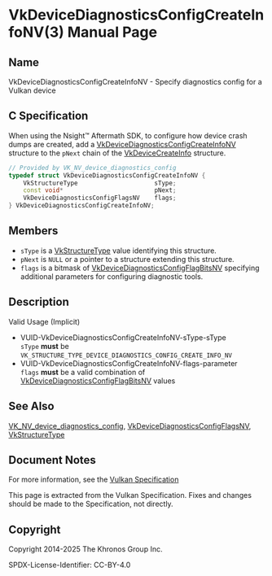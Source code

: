 # VkDeviceDiagnosticsConfigCreateInfoNV(3) Manual Page

## Name

VkDeviceDiagnosticsConfigCreateInfoNV - Specify diagnostics config for a Vulkan device



## [](#_c_specification)C Specification

When using the Nsight™ Aftermath SDK, to configure how device crash dumps are created, add a [VkDeviceDiagnosticsConfigCreateInfoNV](https://registry.khronos.org/vulkan/specs/latest/man/html/VkDeviceDiagnosticsConfigCreateInfoNV.html) structure to the `pNext` chain of the [VkDeviceCreateInfo](https://registry.khronos.org/vulkan/specs/latest/man/html/VkDeviceCreateInfo.html) structure.

```c++
// Provided by VK_NV_device_diagnostics_config
typedef struct VkDeviceDiagnosticsConfigCreateInfoNV {
    VkStructureType                     sType;
    const void*                         pNext;
    VkDeviceDiagnosticsConfigFlagsNV    flags;
} VkDeviceDiagnosticsConfigCreateInfoNV;
```

## [](#_members)Members

- `sType` is a [VkStructureType](https://registry.khronos.org/vulkan/specs/latest/man/html/VkStructureType.html) value identifying this structure.
- `pNext` is `NULL` or a pointer to a structure extending this structure.
- `flags` is a bitmask of [VkDeviceDiagnosticsConfigFlagBitsNV](https://registry.khronos.org/vulkan/specs/latest/man/html/VkDeviceDiagnosticsConfigFlagBitsNV.html) specifying additional parameters for configuring diagnostic tools.

## [](#_description)Description

Valid Usage (Implicit)

- [](#VUID-VkDeviceDiagnosticsConfigCreateInfoNV-sType-sType)VUID-VkDeviceDiagnosticsConfigCreateInfoNV-sType-sType  
  `sType` **must** be `VK_STRUCTURE_TYPE_DEVICE_DIAGNOSTICS_CONFIG_CREATE_INFO_NV`
- [](#VUID-VkDeviceDiagnosticsConfigCreateInfoNV-flags-parameter)VUID-VkDeviceDiagnosticsConfigCreateInfoNV-flags-parameter  
  `flags` **must** be a valid combination of [VkDeviceDiagnosticsConfigFlagBitsNV](https://registry.khronos.org/vulkan/specs/latest/man/html/VkDeviceDiagnosticsConfigFlagBitsNV.html) values

## [](#_see_also)See Also

[VK\_NV\_device\_diagnostics\_config](https://registry.khronos.org/vulkan/specs/latest/man/html/VK_NV_device_diagnostics_config.html), [VkDeviceDiagnosticsConfigFlagsNV](https://registry.khronos.org/vulkan/specs/latest/man/html/VkDeviceDiagnosticsConfigFlagsNV.html), [VkStructureType](https://registry.khronos.org/vulkan/specs/latest/man/html/VkStructureType.html)

## [](#_document_notes)Document Notes

For more information, see the [Vulkan Specification](https://registry.khronos.org/vulkan/specs/latest/html/vkspec.html#VkDeviceDiagnosticsConfigCreateInfoNV)

This page is extracted from the Vulkan Specification. Fixes and changes should be made to the Specification, not directly.

## [](#_copyright)Copyright

Copyright 2014-2025 The Khronos Group Inc.

SPDX-License-Identifier: CC-BY-4.0